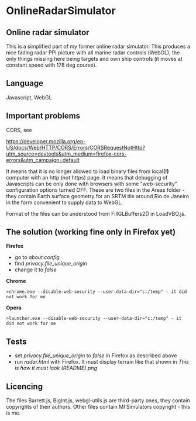 # OnlineRadarSimulator

Online radar simulator
----------------------
This is a simplified part of my former online radar simulator. This produces a nice fading radar PPI picture
with all marine radar controls (WebGL), the only things missing here being targets and own ship controls (it moves at constant speed with 178 deg course).

Language
--------
Javascript, WebGL

Important problems
------------------
CORS, see

https://developer.mozilla.org/en-US/docs/Web/HTTP/CORS/Errors/CORSRequestNotHttp?utm_source=devtools&utm_medium=firefox-cors-errors&utm_campaign=default

It means that it is no longer allowed to load binary files from local<B>(!)</B> computer with an http (not https) page.
It means that debugging of Javascripts can be only done with browsers with some "web-security" configuration options turned OFF.
These are two files in the Areas folder - they contain Earth surface geometry for an SRTM tile around Rio de Janeiro in
the form convenient to supply data to WebGL.

Format of the files can be understood from FillGLBuffers2() in LoadVBO.js.

The solution (working fine only in Firefox yet)
-----------------------------------------------
  <B>Firefox</B>
  
  - go to <I>about:config</I>
  - find <I>privacy.file_unique_origin</I>
  - change it to <I>false</I>
	
  <B>Chrome</B>
  
    >chrome.exe --disable-web-security --user-data-dir="c:/temp" - it did not work for me

  <B>Opera</B>  
  
    >launcher.exe --disable-web-security --user-data-dir="c:/temp" - it did not work for me
    
Tests
-----
- set <I>privacy.file_unique_origin</I> to <I>false</I> in Firefox as described above
- run <I>radar.html</I> with Firefox. It must display terrain like that shown in <I>This is how it must look (README).png</I>

Licencing
---------
The files Barrett.js, BigInt.js, webgl-utils.js are third-party ones, they contain copyrights of their authors. Other files contain MI Simulators copyright - this is me.



